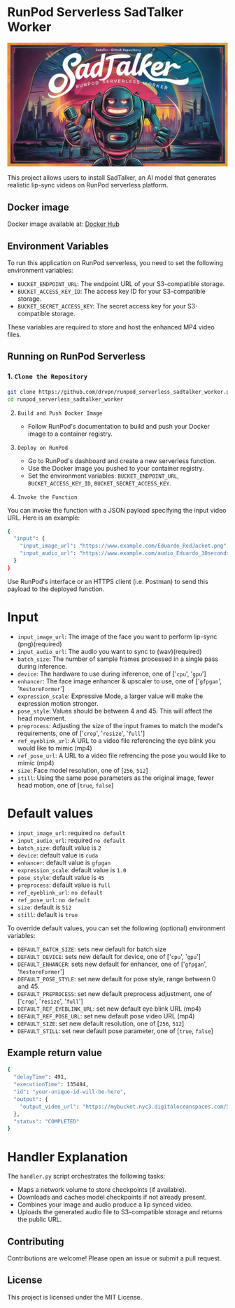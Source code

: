 # RunPod Serverless SadTalker Worker

![Banner](resources/Banner.png)

This project allows users to install SadTalker, an AI model that generates realistic lip-sync videos on RunPod serverless platform.

## Docker image

Docker image available at: [Docker Hub](https://hub.docker.com/r/drvpn/runpod_serverless_sadtalker_worker)
## Environment Variables

To run this application on RunPod serverless, you need to set the following environment variables:

- `BUCKET_ENDPOINT_URL`: The endpoint URL of your S3-compatible storage.
- `BUCKET_ACCESS_KEY_ID`: The access key ID for your S3-compatible storage.
- `BUCKET_SECRET_ACCESS_KEY`: The secret access key for your S3-compatible storage.

These variables are required to store and host the enhanced MP4 video files.

## Running on RunPod Serverless

### 1. `Clone the Repository`

```sh
git clone https://github.com/drvpn/runpod_serverless_sadtalker_worker.git
cd runpod_serverless_sadtalker_worker
```

2. `Build and Push Docker Image`
   - Follow RunPod's documentation to build and push your Docker image to a container registry.

3. `Deploy on RunPod`
   - Go to RunPod's dashboard and create a new serverless function.
   - Use the Docker image you pushed to your container registry.
   - Set the environment variables: `BUCKET_ENDPOINT_URL`, `BUCKET_ACCESS_KEY_ID`, `BUCKET_SECRET_ACCESS_KEY`.

4. `Invoke the Function`

You can invoke the function with a JSON payload specifying the input video URL. Here is an example:

```sh
{
  "input": {
    "input_image_url": "https://www.example.com/Eduardo_RedJacket.png",
    "input_audio_url": "https://www.example.com/audio_Eduardo_30seconds.mp3"
  }
}
```

Use RunPod's interface or an HTTPS client (i.e. Postman) to send this payload to the deployed function.

# Input
- `input_image_url`: The image of the face you want to perform lip-sync (png)(required)
- `input_audio_url`: The audio you want to sync to (wav)(required)
- `batch_size`: The number of sample frames processed in a single pass during inference.
- `device`: The hardware to use during inference, one of ['`cpu`', '`gpu`']
- `enhancer`: The face image enhancer & upscaler to use, one of ['`gfpgan`', '`RestoreFormer`']
- `expression_scale`: Expressive Mode, a larger value will make the expression motion stronger.
- `pose_style`: Values should be between 4 and 45. This will affect the head movement.
- `preprocess`: Adjusting the size of the input frames to match the model's requirements, one of ['`crop`', '`resize`', '`full`']
- `ref_eyeblink_url`: A URL to a video file referencing the eye blink you would like to mimic (mp4)
- `ref_pose_url`: A URL to a video file refrencing the pose you would like to mimic (mp4)
- `size`: Face model resolution, one of [`256`, `512`]
- `still`: Using the same pose parameters as the original image, fewer head motion, one of [`true`, `false`]

# Default values
- `input_image_url`: required `no default`
- `input_audio_url`: required `no default`
- `batch_size`: default value is `2`
- `device`: default value is `cuda`
- `enhancer`: default value is `gfpgan`
- `expression_scale`: default value is `1.0`
- `pose_style`: default value is `45`
- `preprocess`: default value is `full`
- `ref_eyeblink_url`: `no default`
- `ref_pose_url`: `no default`
- `size`: default is `512`
- `still`: default is `true`

To override default values, you can set the following (optional) environment variables:

- `DEFAULT_BATCH_SIZE`: sets new default for batch size
- `DEFAULT_DEVICE`: sets new default for device, one of ['`cpu`', '`gpu`']
- `DEFAULT_ENHANCER`: sets new default for enhancer, one of ['`gfpgan`', '`RestoreFormer`']
- `DEFAULT_POSE_STYLE`: set new default for pose style, range between 0 and 45.
- `DEFAULT_PREPROCESS`: set new default preprocess adjustment, one of ['`crop`', '`resize`', '`full`']
- `DEFAULT_REF_EYEBLINK_URL`: set new default eye blink URL (mp4)
- `DEFAULT_REF_POSE_URL`: set new default pose video URL (mp4)
- `DEFAULT_SIZE`: set new default resolution, one of [`256`, `512`]
- `DEFAULT_STILL`: set new default pose parameter, one of [`true`, `false`]

## Example return value
```sh
{
  "delayTime": 491,
  "executionTime": 135484,
  "id": "your-unique-id-will-be-here",
  "output": {
    "output_video_url": "https://mybucket.nyc3.digitaloceanspaces.com/SadTalker/2024_06_16_16.20.48.mp4"
  },
  "status": "COMPLETED"
}
```
# Handler Explanation

The `handler.py` script orchestrates the following tasks:

- Maps a network volume to store checkpoints (if available).
- Downloads and caches model checkpoints if not already present.
- Combines your image and audio produce a lip synced video.
- Uploads the generated audio file to S3-compatible storage and returns the public URL.

## Contributing

Contributions are welcome! Please open an issue or submit a pull request.

## License

This project is licensed under the MIT License.

